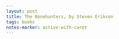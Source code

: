 ```yaml
---
layout: post
title: The Bonehunters, by Steven Erikson
tags: books
notes-marker: active-with-caret
---
```

